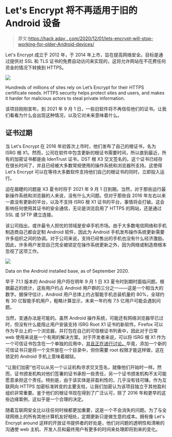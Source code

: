 # Let's Encrypt 将不再适用于旧的 Android 设备

> 原文:[https://hack aday . com/2020/12/01/lets-encrypt-will-stop-working-for-older-Android-devices/](https://hackaday.com/2020/12/01/lets-encrypt-will-stop-working-for-older-android-devices/)

Let's Encrypt 成立于 2012 年，于 2014 年上市，旨在提高网络安全。目标是通过提供对 SSL 和 TLS 证书的免费自动访问来实现的，这将允许网站在不花费任何资金的情况下转换到 HTTPS。

![](../Images/094505c276513299a9654686d468302e.png)

Hundreds of millions of sites rely on Let’s Encrypt for their HTTPS certificate needs. HTTPS security helps protect sites and users, and makes it harder for malicious actors to steal private information.

该项目刚刚宣布，到 2021 年 9 月 1 日，一些旧软件将不再信任他们的证书。让我们看看为什么会出现这种情况，以及它对未来意味着什么。

## 证书过期

当 Let's Encrypt 在 2016 年初首次上市时，他们发布了自己的根证书，名为 ISRG 根 X1。然而，公司在软件中包含更新的根证书需要时间，所以直到最近，所有的加密证书都是由 IdenTrust 证书，DST 根 X3 交叉签名的。这个证书已经存在很长时间了，并且已经被大多数常规使用的操作系统和浏览器所支持。这使得 Let's Encrypt 可以在等待大多数软件支持他们自己的根证书的同时，立即投入运行。

迫在眉睫的问题是 X3 夏令时将于 2021 年 9 月 1 日到期。当然，对于那些运行最新操作系统和浏览器的人来说，没有什么大问题。但对于那些自 2016 年左右以来一直没有更新的平台，以及不支持 ISRG 根 X1 证书的平台，事情将会打破。这会影响任何使用其证书的安全通信，无论是浏览启用了 HTTPS 的网站，还是通过 SSL 或 SFTP 建立连接。

该公司指出，或许最令人担忧的领域是安卓手机市场。由于大多数电信网络和手机制造商自己都会定制 Android 软件，因此为 Android 手机发布操作系统更新需要许多组织之间的协调。对于公司来说，支持已经售出的手机也没有什么经济激励。因此，许多用户发现自己完全被锁定在操作系统更新之外，因为网络或制造商根本忽视了这项工作。

![](../Images/40bee756a4780cf50844185732d13efd.png)

Data on the Android installed base, as of September 2020.

早于 7.1.1 版本的 Android 用户将在明年 9 月 1 日 X3 夏令时到期时面临问题。根据最近的统计，这些用户约占 Android 用户群的三分之一——这是一个相当大的数字。据保守估计，Android 用户总体上约占智能手机总装机量的 80%，全球约有 30 亿智能手机用户，粗略计算显示，未来一年约有 7.5 亿用户可能会遇到问题。

当然，变通办法是可能的。虽然 Android 操作系统，可能还有网络浏览器早已过时，但没有什么能阻止用户安装支持 ISRG Root X1 证书的新软件。Firefox 可以作为平台上的一个浏览器，并打包在自己的可信根证书列表中，因此对于日常 web 使用来说是一个有用的解决方案。对于开发者来说，可以将 ISRG 根 X1 作为一个可信证书包含在一个单独的应用中，[并且正在进行讨论。](https://community.letsencrypt.org/t/mobile-client-workarounds-for-isrg-issue/137807)毕竟，添加一个新的可信证书只是将一个文件放在一个目录中，但你需要 root 权限才能这样做，这在锁定的 Android 手机上意味着越狱。

“让我们加密”也可以从另一个认证机构寻求交叉签名，就像他们开始时一样。然而，证书颁发机构对他们签署的证书承担一些责任，另一个证书颁发机构不太可能愿意承担这个责任。特别是，由于该实体是非盈利性的，几乎没有钱可赚。作为互联网向 HTTPS 加密标准转变的主要支柱，让我们加密认为该项目独立于其他盈利组织非常重要。鉴于他们的根证书现在得到了广泛认可，除了 2016 年和更早的这些边缘案例，这似乎是一个合理的决定。

随着互联网安全比以往任何时候都更加重要，这是一个不会消失的问题。为了与全球网络上的所有其他计算机友好相处，定期更新只是做生意的成本。拥有像 Let's Encrypt around 这样的开放证书提供者的好处是，他们对问题的透明性和清晰的沟通使 web 主机、开发人员和最终用户有更多的时间来处理即将到来的变化。